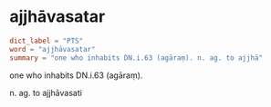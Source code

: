 # ajjhāvasatar

``` toml
dict_label = "PTS"
word = "ajjhāvasatar"
summary = "one who inhabits DN.i.63 (agāraṃ). n. ag. to ajjhā"
```

one who inhabits DN.i.63 (agāraṃ).

n. ag. to ajjhāvasati

